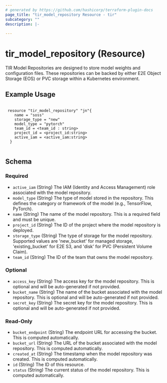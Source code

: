 ```yaml
---
# generated by https://github.com/hashicorp/terraform-plugin-docs
page_title: "tir_model_repository Resource - tir"
subcategory: ""
description: |-
  
---
```


# tir_model_repository (Resource)

TIR Model Repositories are designed to store model weights and configuration files. These repositories can be backed by either E2E Object Storage (EOS) or PVC storage within a Kubernetes environment.



## Example Usage

```hcl

 resource "tir_model_repository" "jn"{
    name = "soss"
    storage_type = "new"
    model_type = "pytorch"
    team_id = <team_id : string>
    project_id = <project_id:string>
    active_iam = <active_iam:string>
  }


```




<!-- schema generated by tfplugindocs -->
## Schema

### Required

- `active_iam` (String) The IAM (Identity and Access Management) role associated with the model repository.
- `model_type` (String) The type of model stored in the repository. This defines the category or framework of the model (e.g., TensorFlow, PyTorch).
- `name` (String) The name of the model repository. This is a required field and must be unique.
- `project_id` (String) The ID of the project where the model repository is deployed.
- `storage_type` (String) The type of storage for the model repository. Supported values are 'new_bucket' for managed storage, 'existing_bucket' for E2E S3, and 'disk' for PVC (Persistent Volume Claim).
- `team_id` (String) The ID of the team that owns the model repository.

### Optional

- `access_key` (String) The access key for the model repository. This is optional and will be auto-generated if not provided.
- `bucket_name` (String) The name of the bucket associated with the model repository. This is optional and will be auto-generated if not provided.
- `secret_key` (String) The secret key for the model repository. This is optional and will be auto-generated if not provided.

### Read-Only

- `bucket_endpoint` (String) The endpoint URL for accessing the bucket. This is computed automatically.
- `bucket_url` (String) The URL of the bucket associated with the model repository. This is computed automatically.
- `created_at` (String) The timestamp when the model repository was created. This is computed automatically.
- `id` (String) The ID of this resource.
- `status` (String) The current status of the model repository. This is computed automatically.
